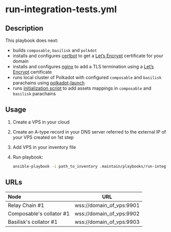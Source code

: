 # run-integration-tests.yml

## Description

This playbook does next:
* builds `composable`, `basilisk` and `polkdot`
* installs and configures [certbot](https://certbot.eff.org/) to get a [Let’s Encrypt](https://letsencrypt.org/) certificate for your domain
* installs and configures [nginx](https://www.nginx.com/) to add a TLS termination using a [Let’s Encrypt](https://letsencrypt.org/) certificate
* runs local cluster of Polkadot with configured `composable` and `basilisk` parachains using [polkadot-launch](https://github.com/paritytech/polkadot-launch)
* runs [initialization script](https://github.com/ComposableFi/composable/tree/main/scripts/polkadot-launch/initialization) to add assets mappings in `composable` and `basilisk` parachains


## Usage

1. Create a VPS in your cloud
2. Create an A-type record in your DNS server referred to the external IP of your VPS created on 1st step
3. Add VPS in your inventory file
4. Run playbook: 

    ```bash
    ansible-playbook -i path_to_inventory .maintain/playbooks/run-integration-tests.yml -e "target=your_vps" -e "domain=domain_of_vps" -e "letsencrypt_contact_email=your_email@example.com" -e "github_user=your_github_account" -e "github_password=your_github_password_or_token"
    ```

## URLs

|           Node           |            URL           |
|:-------------------------|:------------------------:|
| Relay Chain #1           | wss://domain_of_vps:9901 |
| Composable's collator #1 | wss://domain_of_vps:9902 |
| Basilisk's collator #1   | wss://domain_of_vps:9903 |